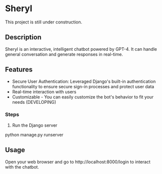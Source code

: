 # Sheryl

This project is still under construction.

## Description

Sheryl is an interactive, intelligent chatbot powered by GPT-4. It can handle general conversation and generate responses in real-time.

## Features

- Secure User Authentication: Leveraged Django's built-in authentication functionality to ensure secure sign-in processes and protect user data
- Real-time interaction with users
- Customizable - You can easily customize the bot's behavior to fit your needs (DEVELOPING)

### Steps

1. Run the Django server

python manage.py runserver


## Usage

Open your web browser and go to http://localhost:8000/login to interact with the chatbot.